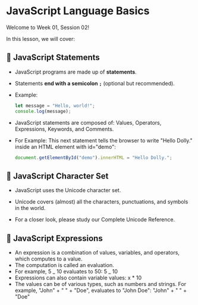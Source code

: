 # JavaScript Language Basics

Welcome to Week 01, Session 02!

In this lesson, we will cover:

## 📌 JavaScript Statements

-   JavaScript programs are made up of **statements**.
-   Statements **end with a semicolon `;`** (optional but recommended).
-   Example:

    ```js
    let message = "Hello, world!";
    console.log(message);
    ```

-   JavaScript statements are composed of:
    Values, Operators, Expressions, Keywords, and Comments.
-   For Example:
    This next statement tells the browser to write "Hello Dolly." inside an HTML element with id="demo":
    ```js
    document.getElementById("demo").innerHTML = "Hello Dolly.";
    ```

## 📌 JavaScript Character Set

-   JavaScript uses the Unicode character set.

-   Unicode covers (almost) all the characters, punctuations, and symbols in the world.

-   For a closer look, please study our Complete Unicode Reference.

## 📌 JavaScript Expressions

-   An expression is a combination of values, variables, and operators, which computes to a value.
-   The computation is called an evaluation.
-   For example, 5 _ 10 evaluates to 50:
    5 _ 10
-   Expressions can also contain variable values:
    x \* 10
-   The values can be of various types, such as numbers and strings.
    For example, "John" + " " + "Doe", evaluates to "John Doe":
    "John" + " " + "Doe"
